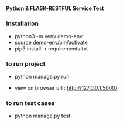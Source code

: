 #### Python & FLASK-RESTFUL Service Test


### Installation
- python3 -m venv demo-env
- source demo-env/bin/activate
- pip3 install -r requirements.txt

### to run project
- python manage.py run

- view on browser url : http://127.0.0.1:5000/
    
### to run test cases
- python manage.py test
